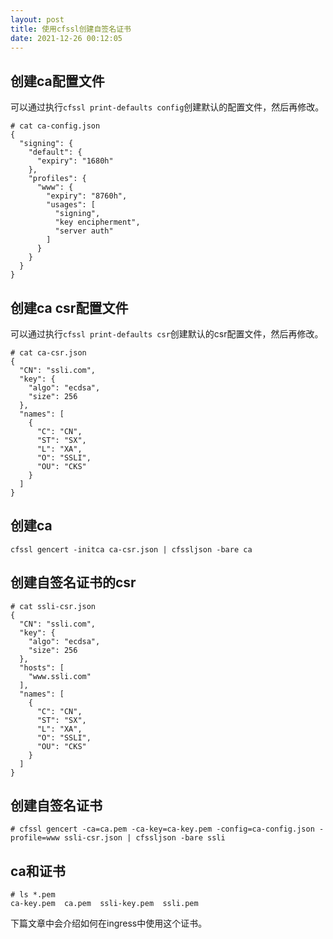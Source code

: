 ```yaml
---
layout: post
title: 使用cfssl创建自签名证书
date: 2021-12-26 00:12:05
---
```


## 创建ca配置文件

可以通过执行`cfssl print-defaults config`创建默认的配置文件，然后再修改。

```
# cat ca-config.json
{
  "signing": {
    "default": {
      "expiry": "1680h"
    },
    "profiles": {
      "www": {
        "expiry": "8760h",
        "usages": [
          "signing",
          "key encipherment",
          "server auth"
        ]
      }
    }
  }
}
```

## 创建ca csr配置文件

可以通过执行`cfssl print-defaults csr`创建默认的csr配置文件，然后再修改。

```
# cat ca-csr.json
{
  "CN": "ssli.com",
  "key": {
    "algo": "ecdsa",
    "size": 256
  },
  "names": [
    {
      "C": "CN",
      "ST": "SX",
      "L": "XA",
      "O": "SSLI",
      "OU": "CKS"
    }
  ]
}
```

## 创建ca

```
cfssl gencert -initca ca-csr.json | cfssljson -bare ca
```
## 创建自签名证书的csr

```
# cat ssli-csr.json
{
  "CN": "ssli.com",
  "key": {
    "algo": "ecdsa",
    "size": 256
  },
  "hosts": [
    "www.ssli.com"
  ],
  "names": [
    {
      "C": "CN",
      "ST": "SX",
      "L": "XA",
      "O": "SSLI",
      "OU": "CKS"
    }
  ]
}
```

## 创建自签名证书

```
# cfssl gencert -ca=ca.pem -ca-key=ca-key.pem -config=ca-config.json -profile=www ssli-csr.json | cfssljson -bare ssli
```

## ca和证书

```
# ls *.pem
ca-key.pem  ca.pem  ssli-key.pem  ssli.pem
```

下篇文章中会介绍如何在ingress中使用这个证书。
